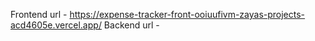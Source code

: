 Frontend url - https://expense-tracker-front-ooiuufivm-zayas-projects-acd4605e.vercel.app/ 
Backend url - 
